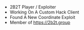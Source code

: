 - 2B2T Player / Exploiter
- Working On A Custom Hack Client
- Found A New Coordinate Exploit
- Member of https://2b2t.group
